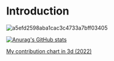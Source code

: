 # Introduction

![a5efd2598aba1cac3c4733a7bff03405](https://user-images.githubusercontent.com/54510090/167056270-81b65100-d85d-4d21-a551-835f1f469cc6.jpg)


[![Anurag's GitHub stats](https://github-readme-stats.vercel.app/api?username=hazhir95)](https://github.com/anuraghazra/github-readme-stats)


[My contribution chart in 3d (2022)](https://skyline.github.com/hazhir95/2022)
